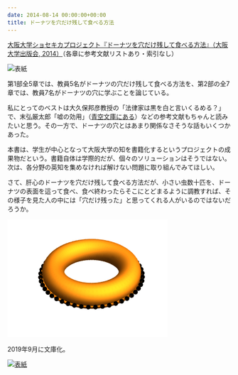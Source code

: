 ```yaml
---
date: 2014-08-14 00:00:00+00:00
title: ドーナツを穴だけ残して食べる方法
---
```


[大阪大学ショセキカプロジェクト『ドーナツを穴だけ残して食べる方法』（大阪大学出版会, 2014）](https://www.amazon.co.jp/dp/4872594703?tag=inquisitor-22)（各章に参考文献リストあり・索引なし）

![表紙](https://images-fe.ssl-images-amazon.com/images/P/4872594703.09.jpg)

第1部全5章では、教員5名がドーナツの穴だけ残して食べる方法を、第2部の全7章では、教員7名がドーナツの穴に学ぶことを論じている。

私にとってのベストは大久保邦彦教授の「法律家は黒を白と言いくるめる？」で、末弘厳太郎「嘘の効用」（[青空文庫にある](https://www.aozora.gr.jp/cards/000922/files/45642_28592.html)）などの参考文献もちゃんと読みたいと思う。その一方で、ドーナツの穴とはあまり関係なさそうな話もいくつかあった。

本書は、学生が中心となって大阪大学の知を書籍化するというプロジェクトの成果物だという。書籍自体は学際的だが、個々のソリューションはそうではない。次は、各分野の英知を集めなければ解けない問題に取り組んでみてほしい。

さて、肝心のドーナツを穴だけ残して食べる方法だが、小さい虫数十匹を、ドーナツの表面を這って食べ、食べ終わったらそこにとどまるように調教すれば、その様子を見た人の中には「穴だけ残った」と思ってくれる人がいるのではないだろうか。

![](/images/2019-08-14-donut.gif)

2019年9月に文庫化。

[![表紙](https://images-fe.ssl-images-amazon.com/images/P/4532199557.09.jpg)](https://www.amazon.co.jp/dp/4532199557?tag=inquisitor-22)


